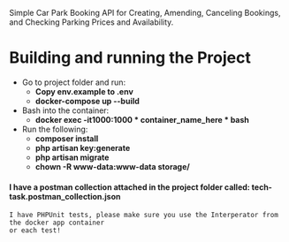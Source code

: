 Simple Car Park Booking API for Creating, Amending, Canceling Bookings, and Checking Parking Prices and Availability.

# Building and running the Project


- Go to project folder and run:
    - <b>Copy env.example to .env</b>
    - <b>docker-compose up --build</b>
- Bash into the container:
    - <b>docker exec -it1000:1000 * container_name_here * bash </b>
- Run the following: 
    - <b> composer install </b>
    - <b> php artisan key:generate </b>
    - <b> php artisan migrate </b>
    - <b>chown -R www-data:www-data storage/</b>
  
#### I have a postman collection attached in the project folder called: tech-task.postman_collection.json

    I have PHPUnit tests, please make sure you use the Interperator from the docker app container
    or each test!
